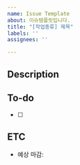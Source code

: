 ```yaml
---
name: Issue Template
about: 이슈템플릿입니다.
title: "[작업종류] 제목"
labels: ''
assignees: ''

---
```


## Description
<!-- 설명을 작성하세요 -->


## To-do
- [ ]

## ETC
- 예상 마감:

